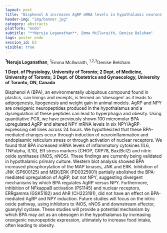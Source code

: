 ```yaml
---
layout: post
title: "Bisphenol A increases AgRP mRNA levels in hypothalamic neurons through MAP kinases, JNK and ERK"
header-img: "img/banner.jpg"
category: abstracts
platform: "endo"
subtitle: "**Neruja Loganathan**, Emma McIlwraith, Denise Belsham"
tags: poster endo
session_id: E3
visible: true
---
```

**<sup>1</sup>Neruja Loganathan**, <sup>1</sup>Emma McIlwraith, <sup>1,2,3</sup>Denise Belsham

__1 Dept. of Physiology, University of Toronto; 2 Dept. of Medicine, University of Toronto; 3 Dept. of Obstetrics and Gynaecology, University of Toronto, ON, Canada__

Bisphenol A (BPA), an environmentally ubiquitous compound found in plastics, can linings and receipts, is termed an ‘obesogen’ as it leads to adipogenesis, lipogenesis and weight gain in animal models. AgRP and NPY are orexigenic neuropeptides produced in the hypothalamus and a dysregulation of these peptides can lead to hyperphagia and obesity. Using quantitative PCR, we have previously shown 100 micromolar BPA upregulated AgRP and altered NPY mRNA levels in six NPY/AgRP-expressing cell lines across 24 hours. We hypothesized that these BPA-mediated changes occur through induction of neuroinflammation and endoplasmic reticulum stress or through activation of nuclear receptors. We found that BPA increased mRNA levels of inflammatory cytokines (IL6, TNFalpha, IL10), ER stress markers (CHOP, GRP78, Bax/Bcl2) and nitric oxide synthases (iNOS, nNOS). These findings are currently being validated in hypothalamic primary culture. Western blot analysis showed BPA increased phosphorylation of the MAP kinases, JNK and ERK. Inhibition of JNK (SP600125) and MEK/ERK (PD0325901) partially abolished the BPA-mediated upregulation of AgRP, but not NPY, suggesting divergent mechanisms by which BPA regulates AgRP versus NPY. Furthermore, inhibition of NFkappaB activation (PS1145) and nuclear receptors, ERRgamma (GSK5182) and AhR (CH223191), did not have an effect on BPA-mediated AgRP and NPY induction. Future studies will focus on the nitric oxide pathway, using inhibitors to iNOS, nNOS and downstream effector, guanylyl cyclase. These studies will provide a potential mechanism by which BPA may act as an obesogen in the hypothalamus by increasing orexigenic neuropeptide expression, ultimately to increase food intake, often leading to obesity.